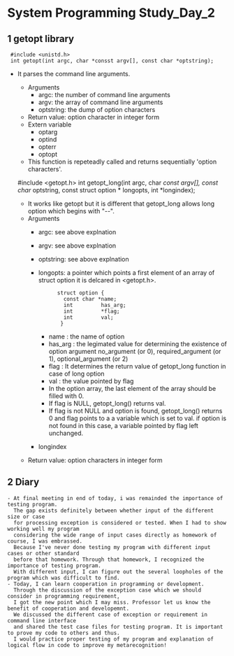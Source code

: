 # System Programming Study_Day_2

## 1 getopt library

     #include <unistd.h>
     int getopt(int argc, char *consst argv[], const char *optstring);

   - It parses the command line arguments.

     - Arguments 
          * argc: the number of command line arguments
          * argv: the array of command line arguments
          * optstring: the dump of option characters
     - Return value: option character in integer form
     - Extern variable
          * optarg
          * optind
          * opterr
          * optopt
     - This function is repeteadly called and returns sequentially 'option characters'.

     #include <getopt.h>
     int getopt_long(int argc, char *const argv[], const char* optstring,
                        const struct option * longopts, int *longindex);
     - It works like getopt but it is different that getopt_long allows 
        long option which begins with "--".
     - Arguments
        * argc: see above explnation
        * argv: see above explnation
        * optstring: see above explnation
        * longopts: a pointer which points a first element of an array of struct option
                    it is delcared in <getopt.h>.
                    
                    struct option {
                      const char *name;   
                      int         has_arg;
                      int         *flag;
                      int         val;
                     }
                     
          + name : the name of option
          + has_arg : the legimated value for determining the existence of option argument
                    no_argument (or 0), required_argument (or 1), optional_argument (or 2)
          + flag : It determines the return value of getopt_long function in case of long option
          + val : the value pointed by flag
          + In the option array, the last element of the array should be filled with 0.
          + If flag is NULL, getopt_long() returns val.
          + If flag is not NULL and option is found, 
                getopt_long() returns 0 and flag points to a a variable which is set to val.
                if option is not found in this case, a variable pointed by flag left unchanged.
        * longindex
     - Return value: option characters in integer form 


## 2 Diary

    - At final meeting in end of today, i was remainded the importance of testing program.
      The gap exists definitely between whether input of the different size or case 
      for processing exception is considered or tested. When I had to show working well my program 
      considering the wide range of input cases directly as homework of course, I was embrassed. 
      Because I've never done testing my program with different input cases or other standard 
      before that homework. Through that homework, I recognized the importance of testing program.
      With different input, I can figure out the several loopholes of the program which was difficult to find.
    - Today, I can learn cooperation in programming or development. 
      Through the discussion of the exception case which we should consider in programming requirement, 
      I got the new point which I may miss. Professor let us know the benefit of cooperation and developemnt.
      We discussed the different case of exception or requirement in command line interface 
      and shared the test case files for testing program. It is important to prove my code to others and thus.
      I would practice proper testing of my program and explanation of logical flow in code to improve my metarecognition!
      
 
